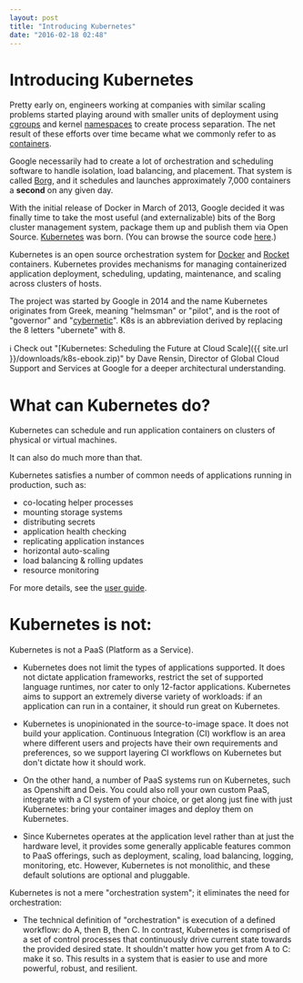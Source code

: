 ```yaml
---
layout: post
title: "Introducing Kubernetes"
date: "2016-02-18 02:48"
---
```


# Introducing Kubernetes

Pretty early on, engineers working at companies with similar scaling problems started playing around with smaller units of deployment using [cgroups](https://en.wikipedia.org/wiki/Cgroups) and kernel [namespaces](https://en.wikipedia.org/wiki/Cgroups#NAMESPACE-ISOLATION) to create process separation. The net result of these efforts over time became what we commonly refer to as [containers](https://en.wikipedia.org/wiki/Operating-system-level_virtualization).

Google necessarily had to create a lot of orchestration and scheduling software to handle isolation, load balancing, and placement. That system is called [Borg](https://research.google.com/pubs/pub43438.html), and it schedules and launches approximately 7,000 containers a **second** on any given day.

With the initial release of Docker in March of 2013, Google decided it was finally time to take the most useful (and externalizable) bits of the Borg cluster management system, package them up and publish them via Open Source. [Kubernetes](http://kubernetes.io/) was born. (You can browse the source code [here](https://github.com/kubernetes/kubernetes).)

Kubernetes is an open source orchestration system for [Docker](https://www.docker.com/) and [Rocket](https://coreos.com/blog/rocket/) containers. Kubernetes provides mechanisms for managing containerized application deployment, scheduling, updating, maintenance, and scaling across clusters of hosts.

The project was started by Google in 2014 and the name Kubernetes originates from Greek, meaning "helmsman" or "pilot", and is the root of "governor" and "[cybernetic](http://www.etymonline.com/index.php?term=cybernetics)". K8s is an abbreviation derived by replacing the 8 letters "ubernete" with 8.

:information_source: Check out "[Kubernetes: Scheduling the Future at Cloud Scale]({{ site.url }}/downloads/k8s-ebook.zip)" by Dave Rensin, Director of Global Cloud Support and Services at Google for a deeper architectural understanding.

# What can Kubernetes do?

Kubernetes can schedule and run application containers on clusters of physical or virtual machines.

It can also do much more than that.

Kubernetes satisfies a number of common needs of applications running in production, such as:

- co-locating helper processes
- mounting storage systems
- distributing secrets
- application health checking
- replicating application instances
- horizontal auto-scaling
- load balancing & rolling updates
- resource monitoring

For more details, see the [user guide](http://kubernetes.io/v1.1/docs/user-guide/).

# Kubernetes is not:

Kubernetes is not a PaaS (Platform as a Service).

- Kubernetes does not limit the types of applications supported. It does not dictate application frameworks, restrict the set of supported language runtimes, nor cater to only 12-factor applications. Kubernetes aims to support an extremely diverse variety of workloads: if an application can run in a container, it should run great on Kubernetes.

- Kubernetes is unopinionated in the source-to-image space. It does not build your application. Continuous Integration (CI) workflow is an area where different users and projects have their own requirements and preferences, so we support layering CI workflows on Kubernetes but don't dictate how it should work.

- On the other hand, a number of PaaS systems run on Kubernetes, such as Openshift and Deis. You could also roll your own custom PaaS, integrate with a CI system of your choice, or get along just fine with just Kubernetes: bring your container images and deploy them on Kubernetes.

- Since Kubernetes operates at the application level rather than at just the hardware level, it provides some generally applicable features common to PaaS offerings, such as deployment, scaling, load balancing, logging, monitoring, etc. However, Kubernetes is not monolithic, and these default solutions are optional and pluggable.

Kubernetes is not a mere "orchestration system"; it eliminates the need for orchestration:

- The technical definition of "orchestration" is execution of a defined workflow: do A, then B, then C. In contrast, Kubernetes is comprised of a set of control processes that continuously drive current state towards the provided desired state. It shouldn't matter how you get from A to C: make it so. This results in a system that is easier to use and more powerful, robust, and resilient.
